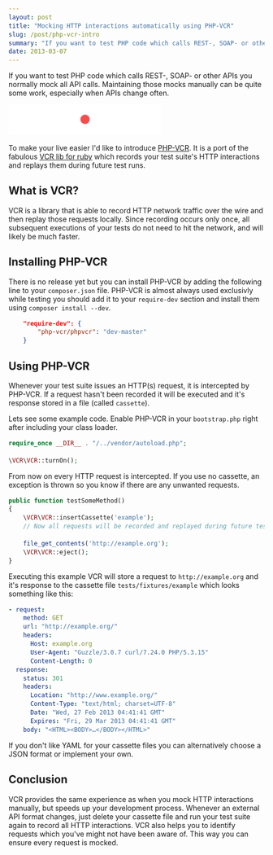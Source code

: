 ```yaml
---
layout: post
title: "Mocking HTTP interactions automatically using PHP-VCR"
slug: /post/php-vcr-intro
summary: "If you want to test PHP code which calls REST-, SOAP- or other APIs you normally mock all API calls. Maintaining those mocks manually can be quite some work, especially when APIs change often."
date: 2013-03-07
---
```


If you want to test PHP code which calls REST-, SOAP- or other APIs you normally mock all API calls. Maintaining those mocks manually can be quite some work, especially when APIs change often.

<div style="max-width: 300px;"><img alt="PHP-VCR logo" src="./php-vcr-logo.png" /></div>

To make your live easier I'd like to introduce [PHP-VCR](http://github.com/adri/php-vcr). It is a port of the fabulous [VCR lib for ruby](http://github.com/vcr/vcr) which records your test suite's HTTP interactions and replays them during future test runs.

## What is VCR?

VCR is a library that is able to record HTTP network traffic over the wire and then replay those requests locally. Since recording occurs only once, all subsequent executions of your tests do not need to hit the network, and will likely be much faster.

## Installing PHP-VCR

There is no release yet but you can install PHP-VCR by adding the following line to your `composer.json` file. PHP-VCR is almost always used exclusivly while testing you should add it to your `require-dev` section and install them using `composer install --dev`.

```json
    "require-dev": {
        "php-vcr/phpvcr": "dev-master"
    }
```

## Using PHP-VCR

Whenever your test suite issues an HTTP(s) request, it is intercepted by PHP-VCR. If a request hasn't been recorded it will be executed and it's response stored in a file (called `cassette`).

Lets see some example code. Enable PHP-VCR in your `bootstrap.php` right after including your class loader.

```php
require_once __DIR__ . "/../vendor/autoload.php";

\VCR\VCR::turnOn();
```

From now on every HTTP request is intercepted. If you use no cassette, an exception is thrown so you know if there are any unwanted requests.

```php
public function testSomeMethod()
{
    \VCR\VCR::insertCassette('example');
    // Now all requests will be recorded and replayed during future test runs

    file_get_contents('http://example.org');
    \VCR\VCR::eject();
}
```

Executing this example VCR will store a request to `http://example.org` and it's response to the cassette file `tests/fixtures/example` which looks something like this:

```yaml
- request:
    method: GET
    url: "http://example.org/"
    headers:
      Host: example.org
      User-Agent: "Guzzle/3.0.7 curl/7.24.0 PHP/5.3.15"
      Content-Length: 0
  response:
    status: 301
    headers:
      Location: "http://www.example.org/"
      Content-Type: "text/html; charset=UTF-8"
      Date: "Wed, 27 Feb 2013 04:41:41 GMT"
      Expires: "Fri, 29 Mar 2013 04:41:41 GMT"
    body: "<HTML><BODY>…</BODY></HTML>"
```

If you don't like YAML for your cassette files you can alternatively choose a JSON format or implement your own.

## Conclusion

VCR provides the same experience as when you mock HTTP interactions manually, but speeds up your development process. Whenever an external API format changes, just delete your cassette file and run your test suite again to record all HTTP interactions. VCR also helps you to identify requests which you've might not have been aware of. This way you can ensure every request is mocked.
